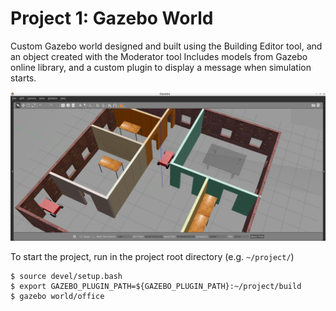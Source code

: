 # Project 1: Gazebo World
Custom Gazebo world designed and built using the Building Editor tool, and an object created with the Moderator tool
Includes models from Gazebo online library, and a custom plugin to display a message when simulation starts.

![Gazebo world](./image/project1_gazebo_world.png)

To start the project, run in the project root directory (e.g. `~/project/`)
```
$ source devel/setup.bash
$ export GAZEBO_PLUGIN_PATH=${GAZEBO_PLUGIN_PATH}:~/project/build
$ gazebo world/office
```
